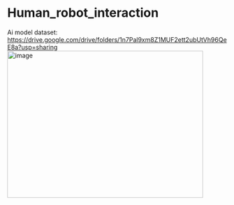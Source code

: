 # Human_robot_interaction
Ai model dataset: https://drive.google.com/drive/folders/1n7Pal9xm8Z1MUF2ett2ubUtVh96QeE8a?usp=sharing
<img width="448" height="336" alt="image" src="https://github.com/user-attachments/assets/462660c3-533d-4deb-900d-c56cf4b0feab" />
